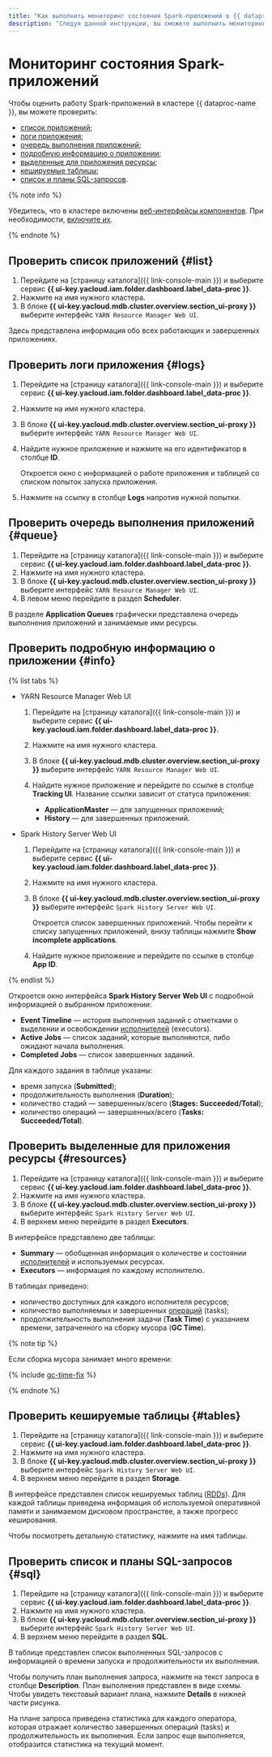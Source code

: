 ```yaml
---
title: "Как выполнить мониторинг состояния Spark-приложений в {{ dataproc-full-name }}"
description: "Следуя данной инструкции, вы сможете выполнить мониторинг состояния Spark-приложений." 
---
```


# Мониторинг состояния Spark-приложений

Чтобы оценить работу Spark-приложений в кластере {{ dataproc-name }}, вы можете проверить:

* [список приложений](#list);
* [логи приложения](#logs);
* [очередь выполнения приложений](#queue);
* [подробную информацию о приложении](#info);
* [выделенные для приложения ресурсы](#resources);
* [кешируемые таблицы](#tables);
* [список и планы SQL-запросов](#sql).

{% note info %}

Убедитесь, что в кластере включены [веб-интерфейсы компонентов](../concepts/interfaces.md). При необходимости, [включите их](./connect-interfaces.md#ui-proxy-enable).

{% endnote %}

## Проверить список приложений {#list}

1. Перейдите на [страницу каталога]({{ link-console-main }}) и выберите сервис **{{ ui-key.yacloud.iam.folder.dashboard.label_data-proc }}**.
1. Нажмите на имя нужного кластера.
1. В блоке **{{ ui-key.yacloud.mdb.cluster.overview.section_ui-proxy }}** выберите интерфейс `YARN Resource Manager Web UI`.

Здесь представлена информация обо всех работающих и завершенных приложениях.

## Проверить логи приложения {#logs}

1. Перейдите на [страницу каталога]({{ link-console-main }}) и выберите сервис **{{ ui-key.yacloud.iam.folder.dashboard.label_data-proc }}**.
1. Нажмите на имя нужного кластера.
1. В блоке **{{ ui-key.yacloud.mdb.cluster.overview.section_ui-proxy }}** выберите интерфейс `YARN Resource Manager Web UI`.
1. Найдите нужное приложение и нажмите на его идентификатор в столбце **ID**.

    Откроется окно с информацией о работе приложения и таблицей со списком попыток запуска приложения.

1. Нажмите на ссылку в столбце **Logs** напротив нужной попытки.

## Проверить очередь выполнения приложений {#queue}

1. Перейдите на [страницу каталога]({{ link-console-main }}) и выберите сервис **{{ ui-key.yacloud.iam.folder.dashboard.label_data-proc }}**.
1. Нажмите на имя нужного кластера.
1. В блоке **{{ ui-key.yacloud.mdb.cluster.overview.section_ui-proxy }}** выберите интерфейс `YARN Resource Manager Web UI`.
1. В левом меню перейдите в раздел **Scheduler**.

В разделе **Application Queues** графически представлена очередь выполнения приложений и занимаемые ими ресурсы.

## Проверить подробную информацию о приложении {#info}

{% list tabs %}

* YARN Resource Manager Web UI

    1. Перейдите на [страницу каталога]({{ link-console-main }}) и выберите сервис **{{ ui-key.yacloud.iam.folder.dashboard.label_data-proc }}**.
    1. Нажмите на имя нужного кластера.
    1. В блоке **{{ ui-key.yacloud.mdb.cluster.overview.section_ui-proxy }}** выберите интерфейс `YARN Resource Manager Web UI`.
    1. Найдите нужное приложение и перейдите по ссылке в столбце **Tracking UI**. Название ссылки зависит от статуса приложения:

        * **ApplicationMaster** — для запущенных приложений;
        * **History** — для завершенных приложений.

* Spark History Server Web UI

    1. Перейдите на [страницу каталога]({{ link-console-main }}) и выберите сервис **{{ ui-key.yacloud.iam.folder.dashboard.label_data-proc }}**.
    1. Нажмите на имя нужного кластера.
    1. В блоке **{{ ui-key.yacloud.mdb.cluster.overview.section_ui-proxy }}** выберите интерфейс `Spark History Server Web UI`.

        Откроется список завершенных приложений. Чтобы перейти к списку запущенных приложений, внизу таблицы нажмите **Show incomplete applications**.

    1. Найдите нужное приложение и перейдите по ссылке в столбце **App ID**.

{% endlist %}

Откроется окно интерфейса **Spark History Server Web UI** с подробной информацией о выбранном приложении:

* **Event Timeline** — история выполнения заданий с отметками о выделении и освобождении [исполнителей](../concepts/spark-sql.md#tasks) (executors).
* **Active Jobs** — список заданий, которые выполняются, либо ожидают начала выполнения.
* **Completed Jobs** — список завершенных заданий.

Для каждого задания в таблице указаны:

* время запуска (**Submitted**);
* продолжительность выполнения (**Duration**);
* количество стадий — завершенных/всего (**Stages: Succeeded/Total**);
* количество операций — завершенных/всего (**Tasks: Succeeded/Total**).

## Проверить выделенные для приложения ресурсы {#resources}

1. Перейдите на [страницу каталога]({{ link-console-main }}) и выберите сервис **{{ ui-key.yacloud.iam.folder.dashboard.label_data-proc }}**.
1. Нажмите на имя нужного кластера.
1. В блоке **{{ ui-key.yacloud.mdb.cluster.overview.section_ui-proxy }}** выберите интерфейс `Spark History Server Web UI`.
1. В верхнем меню перейдите в раздел **Executors**.

В интерфейсе представлено две таблицы:

* **Summary** — обобщенная информация о количестве и состоянии [исполнителей](../concepts/spark-sql.md#tasks) и используемых ресурсах.
* **Executors** — информация по каждому исполнителю.

В таблицах приведено:

* количество доступных для каждого исполнителя ресурсов;
* количество выполняемых и завершенных [операций](../concepts/spark-sql.md#tasks) (tasks);
* продолжительность выполнения задачи (**Task Time**) с указанием времени, затраченного на сборку мусора (**GC Time**).

{% note tip %}

Если сборка мусора занимает много времени:

{% include [gc-time-fix](../../_includes/data-proc/gc-time-fix.md) %}

{% endnote %}

## Проверить кешируемые таблицы {#tables}

1. Перейдите на [страницу каталога]({{ link-console-main }}) и выберите сервис **{{ ui-key.yacloud.iam.folder.dashboard.label_data-proc }}**.
1. Нажмите на имя нужного кластера.
1. В блоке **{{ ui-key.yacloud.mdb.cluster.overview.section_ui-proxy }}** выберите интерфейс `Spark History Server Web UI`.
1. В верхнем меню перейдите в раздел **Storage**.

В интерфейсе представлен список кешируемых таблиц ([RDDs](https://spark.apache.org/docs/latest/rdd-programming-guide.html#resilient-distributed-datasets-rdds)). Для каждой таблицы приведена информация об используемой оперативной памяти и занимаемом дисковом пространстве, а также прогресс кеширования.

Чтобы посмотреть детальную статистику, нажмите на имя таблицы.

## Проверить список и планы SQL-запросов {#sql}

1. Перейдите на [страницу каталога]({{ link-console-main }}) и выберите сервис **{{ ui-key.yacloud.iam.folder.dashboard.label_data-proc }}**.
1. Нажмите на имя нужного кластера.
1. В блоке **{{ ui-key.yacloud.mdb.cluster.overview.section_ui-proxy }}** выберите интерфейс `Spark History Server Web UI`.
1. В верхнем меню перейдите в раздел **SQL**.

В таблице представлен список выполненных SQL-запросов с информацией о времени запуска и продолжительности их выполнения.

Чтобы получить план выполнения запроса, нажмите на текст запроса в столбце **Description**. План выполнения представлен в виде схемы. Чтобы увидеть текстовый вариант плана, нажмите **Details** в нижней части рисунка.

На плане запроса приведена статистика для каждого оператора, которая отражает количество завершенных операций (tasks) и продолжительность их выполнения. Если запрос еще выполняется, отобразится статистика на текущий момент.
